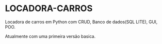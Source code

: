 # LOCADORA-CARROS
Locadora de carros em Python com CRUD, Banco de dados(SQL LITE), GUI, POO.

Atualmente com uma primeira versão basica.
